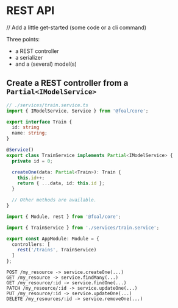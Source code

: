 # REST API
// Add a little get-started (some code or a cli command)

Three points:
- a REST controller
- a serializer
- and a (several) model(s)

## Create a REST controller from a `Partial<IModelService>`


```typescript
// ./services/train.service.ts
import { IModelService, Service } from '@foal/core';

export interface Train {
  id: string
  name: string;
}

@Service()
export class TrainService implements Partial<IModelService> {
  private id = 0;

  createOne(data: Partial<Train>): Train {
    this.id++;
    return { ...data, id: this.id };
  }

  // Other methods are available.
}
```

```typescript
import { Module, rest } from '@foal/core';

import { TrainService } from './services/train.service';

export const AppModule: Module = {
  controllers: [
    rest('/trains', TrainService)
  ]
};
```

```
POST /my_resource -> service.createOne(...)
GET /my_resource -> service.findMany(...)
GET /my_resource/:id -> service.findOne(...)
PATCH /my_resource/:id -> service.updateOne(...)
PUT /my_resource/:id -> service.updateOne(...)
DELETE /my_resources/:id -> service.removeOne(...)
```